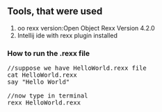 ## Tools, that were used
<ol>
<li>oo rexx version:Open Object Rexx Version 4.2.0 </li>
<li>Intellij ide with rexx plugin installed</li>
</ol>

### How to run the .rexx file 
<pre>
//suppose we have HelloWorld.rexx file 
cat HelloWorld.rexx 
say "Hello World"

//now type in terminal 
rexx HelloWorld.rexx
</pre>